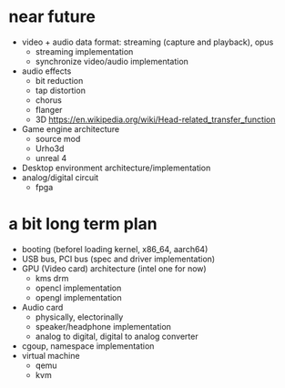 <!--
{
  "title": "Future Plan",
  "date": "2017-09-01T08:37:51+09:00",
  "special": true
}
-->

# near future

- video + audio data format: streaming (capture and playback), opus
    - streaming implementation
    - synchronize video/audio implementation
- audio effects
    - bit reduction
    - tap distortion
    - chorus
    - flanger
    - 3D https://en.wikipedia.org/wiki/Head-related_transfer_function
- Game engine architecture
    - source mod
    - Urho3d
    - unreal 4
- Desktop environment architecture/implementation
- analog/digital circuit
  - fpga


# a bit long term plan

- booting (beforel loading kernel, x86_64, aarch64)
- USB bus, PCI bus (spec and driver implementation)
- GPU (Video card) architecture (intel one for now)
  - kms drm
  - opencl implementation
  - opengl implementation
- Audio card
  - physically, electorinally
  - speaker/headphone implementation
  - analog to digital, digital to analog converter
- cgoup, namespace implementation
- virtual machine
  - qemu
  - kvm
